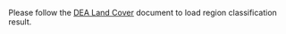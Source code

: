 Please follow the [DEA Land Cover](https://knowledge.dea.ga.gov.au/notebooks/DEA_products/DEA_Land_Cover/) document to load region classification result.